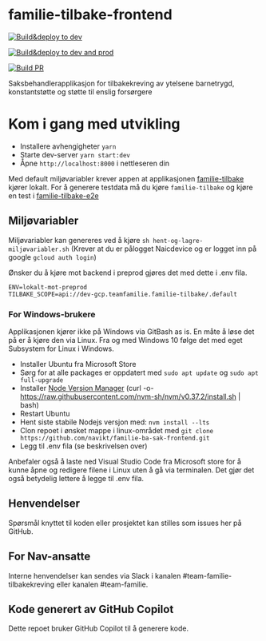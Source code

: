 # familie-tilbake-frontend
[![Build&deploy to dev](https://github.com/navikt/familie-tilbake-frontend/actions/workflows/build_n_deploy_dev.yaml/badge.svg)](https://github.com/navikt/familie-tilbake-frontend/actions/workflows/build_n_deploy_dev.yaml)

[![Build&deploy to dev and prod](https://github.com/navikt/familie-tilbake-frontend/actions/workflows/build_n_deploy_prod.yaml/badge.svg)](https://github.com/navikt/familie-tilbake-frontend/actions/workflows/build_n_deploy_prod.yaml)

[![Build PR](https://github.com/navikt/familie-tilbake-frontend/actions/workflows/build.yaml/badge.svg)](https://github.com/navikt/familie-tilbake-frontend/actions/workflows/build.yaml)


Saksbehandlerapplikasjon for tilbakekreving av ytelsene barnetrygd, konstantstøtte og støtte til enslig forsørgere

# Kom i gang med utvikling

* Installere avhengigheter `yarn`
* Starte dev-server `yarn start:dev`
* Åpne `http://localhost:8000` i nettleseren din

Med default miljøvariabler krever appen at applikasjonen [familie-tilbake](https://github.com/navikt/familie-tilbake) kjører lokalt.
For å generere testdata må du kjøre `familie-tilbake` og kjøre en test i [familie-tilbake-e2e](https://github.com/navikt/familie-tilbake-e2e)

## Miljøvariabler

Miljøvariabler kan genereres ved å kjøre `sh hent-og-lagre-miljøvariabler.sh` (Krever at du er pålogget Naicdevice og er logget inn på google `gcloud auth login`)

Ønsker du å kjøre mot backend i preprod gjøres det med dette i .env fila.
```
ENV=lokalt-mot-preprod
TILBAKE_SCOPE=api://dev-gcp.teamfamilie.familie-tilbake/.default
```

### For Windows-brukere

Applikasjonen kjører ikke på Windows via GitBash as is. En måte å løse det på er å kjøre den via Linux.
Fra og med Windows 10 følge det med eget Subsystem for Linux i Windows.

* Installer Ubuntu fra Microsoft Store
* Sørg for at alle packages er oppdatert  med `sudo apt update` og `sudo apt full-upgrade`
* Installer [Node Version Manager](https://github.com/nvm-sh/nvm#installing-and-updating) (curl -o- https://raw.githubusercontent.com/nvm-sh/nvm/v0.37.2/install.sh | bash)
* Restart Ubuntu
* Hent siste stabile Nodejs versjon med: `nvm install --lts`
* Clon repoet i ønsket mappe i linux-området med `git clone https://github.com/navikt/familie-ba-sak-frontend.git`
* Legg til .env fila (se beskrivelsen over)

Anbefaler også å laste ned Visual Studio Code fra Microsoft store for å kunne åpne og redigere filene i Linux uten å gå via terminalen. Det gjør det også betydelig lettere å legge til .env fila.

## Henvendelser

Spørsmål knyttet til koden eller prosjektet kan stilles som issues her på GitHub.

## For Nav-ansatte

Interne henvendelser kan sendes via Slack i kanalen #team-familie-tilbakekreving eller kanalen #team-familie.

## Kode generert av GitHub Copilot

Dette repoet bruker GitHub Copilot til å generere kode.
